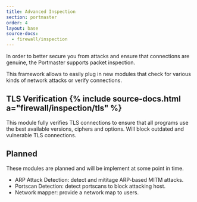 ```yaml
---
title: Advanced Inspection
section: portmaster
order: 4
layout: base
source-docs:
  - firewall/inspection
---
```


In order to better secure you from attacks and ensure that connections are genuine, the Portmaster supports packet inspection.

This framework allows to easily plug in new modules that check for various kinds of network attacks or verify connections.

## TLS Verification {% include source-docs.html a="firewall/inspection/tls" %}

This module fully verifies TLS connections to ensure that all programs use the best available versions, ciphers and options. Will block outdated and vulnerable TLS connections.

## Planned

These modules are planned and will be implement at some point in time.

- ARP Attack Detection: detect and mititage ARP-based MITM attacks.
- Portscan Detection: detect portscans to block attacking host.
- Network mapper: provide a network map to users.
